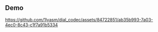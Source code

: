 ## Demo

https://github.com/1lyasm/dial_codec/assets/84722851/ab35b993-7a03-4ec0-8c43-c1f7a91b5334

